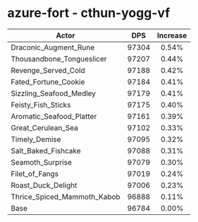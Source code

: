 # azure-fort - cthun-yogg-vf
| Actor | DPS | Increase |
|---|:---:|:---:|
|Draconic_Augment_Rune|97304|0.54%|
|Thousandbone_Tongueslicer|97207|0.44%|
|Revenge_Served_Cold|97188|0.42%|
|Fated_Fortune_Cookie|97184|0.41%|
|Sizzling_Seafood_Medley|97179|0.41%|
|Feisty_Fish_Sticks|97175|0.40%|
|Aromatic_Seafood_Platter|97161|0.39%|
|Great_Cerulean_Sea|97102|0.33%|
|Timely_Demise|97095|0.32%|
|Salt_Baked_Fishcake|97088|0.31%|
|Seamoth_Surprise|97079|0.30%|
|Filet_of_Fangs|97019|0.24%|
|Roast_Duck_Delight|97006|0.23%|
|Thrice_Spiced_Mammoth_Kabob|96888|0.11%|
|Base|96784|0.00%|
